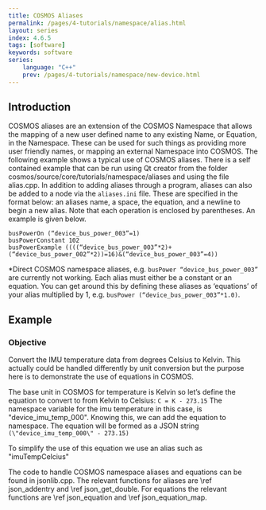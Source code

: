 ```yaml
---
title: COSMOS Aliases
permalink: /pages/4-tutorials/namespace/alias.html
layout: series
index: 4.6.5
tags: [software]
keywords: software
series:
    language: "C++"
    prev: /pages/4-tutorials/namespace/new-device.html
---
```


## Introduction

COSMOS aliases are an extension of the COSMOS Namespace that allows the mapping of a new user defined name to any existing Name, or Equation, in the Namespace. These can be used for such things as providing more user friendly names, or mapping an external Namespace into COSMOS. The following example shows a typical use of COSMOS aliases. There is a self contained example that can be run using Qt creator from the folder cosmos/source/core/tutorials/namespace/aliases and using the file alias.cpp.
In addition to adding aliases through a program, aliases can also be added to a node via the `aliases.ini` file. These are specified in the format below: an aliases name, a space, the equation, and a newline to begin a new alias. Note that each operation is enclosed by parentheses. An example is given below.
```
busPowerOn (“device_bus_power_003”=1)
busPowerConstant 102
busPowerExample ((((“device_bus_power_003”*2)+(“device_bus_power_002”*2))=16)&(“device_bus_power_003”=4))
```
*Direct COSMOS namespace aliases, e.g. `busPower “device_bus_power_003”` are currently not working. Each alias must either be a constant or an equation. You can get around this by defining these aliases as ‘equations’ of your alias multiplied by 1, e.g. `busPower (“device_bus_power_003”*1.0)`.

## Example

### Objective
Convert the IMU temperature data from degrees Celsius to Kelvin. This actually could be handled differently by unit conversion but the purpose here is to demonstrate the use of equations in COSMOS.

The base unit in COSMOS for temperature is Kelvin so let’s define the equation to convert to from Kelvin to Celsius:
`
C = K - 273.15
`
The namespace variable for the imu temperature in this case, is "device_imu_temp_000". Knowing this, we can add the equation to namespace. The equation will be formed as a JSON string
`(\"device_imu_temp_000\" - 273.15)`


To simplify the use of this equation we use an alias such as
"imuTempCelcius"

The code to handle COSMOS namespace aliases and equations can be found in jsonlib.cpp. The relevant functions for aliases are \ref json_addentry and \ref json_get_double. For equations the relevant functions are \ref json_equation and \ref json_equation_map.
